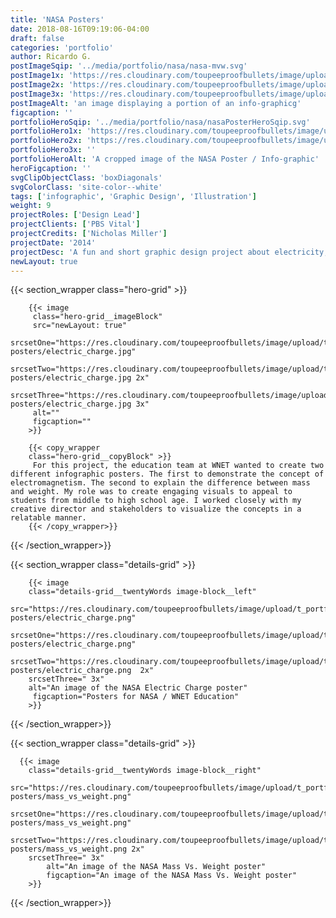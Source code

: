 ```yaml
---
title: 'NASA Posters'
date: 2018-08-16T09:19:06-04:00
draft: false
categories: 'portfolio'
author: Ricardo G.
postImageSqip: '../media/portfolio/nasa/nasa-mvw.svg'
postImage1x: 'https://res.cloudinary.com/toupeeproofbullets/image/upload/c_scale,w_960/c_crop,g_north_west,h_960,t_hp_portfolio,w_960/v1548760618/nasa-posters/electric_charge.jpg'
postImage2x: 'https://res.cloudinary.com/toupeeproofbullets/image/upload/c_scale,w_960/c_crop,g_north_west,h_960,t_hp_portfolio_2x,w_960/v1548760618/nasa-posters/electric_charge.jpg'
postImage3x: 'https://res.cloudinary.com/toupeeproofbullets/image/upload/c_scale,w_960/c_crop,g_north_west,h_960,t_hp_portfolio_3x,w_960/v1548760618/nasa-posters/electric_charge.jpg'
postImageAlt: 'an image displaying a portion of an info-graphicg'
figcaption: ''
portfolioHeroSqip: '../media/portfolio/nasa/nasaPosterHeroSqip.svg'
portfolioHero1x: 'https://res.cloudinary.com/toupeeproofbullets/image/upload/t_portfolio_hero_2x/v1548760618/nasa-posters/electric_charge.png'
portfolioHero2x: 'https://res.cloudinary.com/toupeeproofbullets/image/upload/t_portfolio_hero_2x/v1548760618/nasa-posters/electric_charge.png'
portfolioHero3x: ''
portfolioHeroAlt: 'A cropped image of the NASA Poster / Info-graphic'
heroFigcaption: ''
svgClipObjectClass: 'boxDiagonals'
svgColorClass: 'site-color--white'
tags: ['infographic', 'Graphic Design', 'Illustration']
weight: 9
projectRoles: ['Design Lead']
projectClients: ['PBS Vital']
projectCredits: ['Nicholas Miller']
projectDate: '2014'
projectDesc: 'A fun and short graphic design project about electricity, weight, and mass.  In collaboration with the education department at WNET.'
newLayout: true
---
```


{{< section_wrapper class="hero-grid" >}}

        {{< image
         class="hero-grid__imageBlock"
         src="newLayout: true"
         srcsetOne="https://res.cloudinary.com/toupeeproofbullets/image/upload/t_portfolio_hero_16_9/v1548760618/nasa-posters/electric_charge.jpg"
         srcsetTwo="https://res.cloudinary.com/toupeeproofbullets/image/upload/t_portfolio_hero_2x/v1548760618/nasa-posters/electric_charge.jpg 2x"
         srcsetThree="https://res.cloudinary.com/toupeeproofbullets/image/upload/t_portfolio_hero_3x/v1548760618/nasa-posters/electric_charge.jpg 3x"
         alt=""
         figcaption=""
        >}}

        {{< copy_wrapper
        class="hero-grid__copyBlock" >}}
         For this project, the education team at WNET wanted to create two different infographic posters. The first to demonstrate the concept of electromagnetism. The second to explain the difference between mass and weight. My role was to create engaging visuals to appeal to students from middle to high school age. I worked closely with my creative director and stakeholders to visualize the concepts in a relatable manner.
        {{< /copy_wrapper>}}

{{< /section_wrapper>}}

{{< section_wrapper class="details-grid" >}}

        {{< image
        class="details-grid__twentyWords image-block__left"
        src="https://res.cloudinary.com/toupeeproofbullets/image/upload/t_portfolio_full/v1548760618/nasa-posters/electric_charge.png"
        srcsetOne="https://res.cloudinary.com/toupeeproofbullets/image/upload/t_portfolio_full/v1548760618/nasa-posters/electric_charge.png"
        srcsetTwo="https://res.cloudinary.com/toupeeproofbullets/image/upload/t_portfolio_full_size_2x/v1548760618/nasa-posters/electric_charge.png  2x"
        srcsetThree=" 3x"
        alt="An image of the NASA Electric Charge poster"
         figcaption="Posters for NASA / WNET Education"
        >}}

{{< /section_wrapper>}}

{{< section_wrapper class="details-grid" >}}

      {{< image
        class="details-grid__twentyWords image-block__right"
        src="https://res.cloudinary.com/toupeeproofbullets/image/upload/t_portfolio_full/v1548721896/nasa-posters/mass_vs_weight.png"
        srcsetOne="https://res.cloudinary.com/toupeeproofbullets/image/upload/t_portfolio_full/v1548721896/nasa-posters/mass_vs_weight.png"
        srcsetTwo="https://res.cloudinary.com/toupeeproofbullets/image/upload/t_portfolio_full_size_2x/v1548721896/nasa-posters/mass_vs_weight.png 2x"
        srcsetThree=" 3x"
            alt="An image of the NASA Mass Vs. Weight poster"
            figcaption="An image of the NASA Mass Vs. Weight poster"
        >}}

{{< /section_wrapper>}}